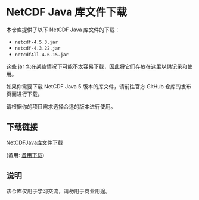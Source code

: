 # NetCDF Java 库文件下载

本仓库提供了以下 NetCDF Java 库文件的下载：

- `netcdf-4.5.3.jar`
- `netcdf-4.3.22.jar`
- `netcdfAll-4.6.15.jar`

这些 jar 包在某些情况下可能不太容易下载，因此将它们存放在这里以供记录和使用。

如果你需要下载 NetCDF Java 5 版本的库文件，请前往官方 GitHub 仓库的发布页面进行下载。

请根据你的项目需求选择合适的版本进行使用。

## 下载链接
[NetCDFJava库文件下载](https://pan.quark.cn/s/94d7d6e98802) 

(备用: [备用下载](https://pan.baidu.com/s/12ALAwminHQGAPjuhM3df3g?pwd=1234))

## 说明

该仓库仅用于学习交流，请勿用于商业用途。
